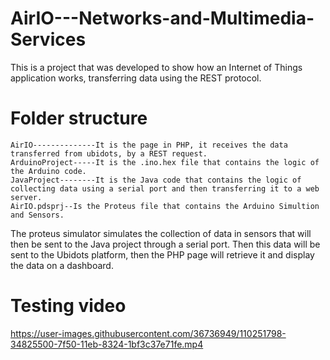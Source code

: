 # AirIO---Networks-and-Multimedia-Services
This is a project that was developed to show how an Internet of Things application works, transferring data using the REST protocol.

# Folder structure
``` 
AirIO--------------It is the page in PHP, it receives the data transferred from ubidots, by a REST request.
ArduinoProject-----It is the .ino.hex file that contains the logic of the Arduino code. 
JavaProject--------It is the Java code that contains the logic of collecting data using a serial port and then transferring it to a web server.
AirIO.pdsprj--Is the Proteus file that contains the Arduino Simultion and Sensors.
```
The proteus simulator simulates the collection of data in sensors that will then be sent to the Java project through a serial port. Then this data will be sent to the Ubidots platform, then the PHP page will retrieve it and display the data on a dashboard. 


# Testing video
https://user-images.githubusercontent.com/36736949/110251798-34825500-7f50-11eb-8324-1bf3c37e71fe.mp4




